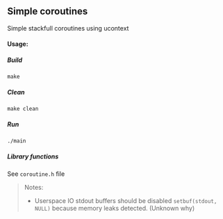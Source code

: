 ## Simple coroutines
Simple stackfull coroutines using ucontext

#### Usage:
##### Build
`make`

##### Clean
`make clean`

##### Run
`./main`

##### Library functions
See `coroutine.h` file

> Notes:
> - Userspace IO stdout buffers should be disabled `setbuf(stdout, NULL)` because memory leaks detected. (Unknown why)
